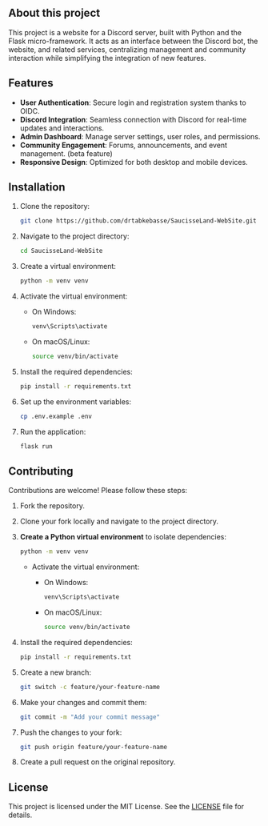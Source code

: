 ## About this project

This project is a website for a Discord server, built with Python and the Flask
micro-framework. It acts as an interface between the Discord bot, the website,
and related services, centralizing management and community interaction while
simplifying the integration of new features.

## Features

- **User Authentication**: Secure login and registration system thanks to OIDC.
- **Discord Integration**: Seamless connection with Discord for real-time updates and
  interactions.
- **Admin Dashboard**: Manage server settings, user roles, and permissions.
- **Community Engagement**: Forums, announcements, and event management. (beta feature)
- **Responsive Design**: Optimized for both desktop and mobile devices.

## Installation

1. Clone the repository:

    ```bash
    git clone https://github.com/drtabkebasse/SaucisseLand-WebSite.git
    ```

2. Navigate to the project directory:

    ```bash
    cd SaucisseLand-WebSite
    ```

3. Create a virtual environment:

    ```bash
    python -m venv venv
    ```

4. Activate the virtual environment:

    - On Windows:

      ```bash
      venv\Scripts\activate
      ```

    - On macOS/Linux:

      ```bash
      source venv/bin/activate
      ```

5. Install the required dependencies:

    ```bash
    pip install -r requirements.txt
    ```

6. Set up the environment variables:

    ```bash
    cp .env.example .env
    ```

7. Run the application:

    ```bash
    flask run
    ```

## Contributing

Contributions are welcome! Please follow these steps:

1. Fork the repository.
2. Clone your fork locally and navigate to the project directory.
3. **Create a Python virtual environment** to isolate dependencies:

    ```bash
    python -m venv venv
    ```

    - Activate the virtual environment:

      - On Windows:
      
         ```bash
         venv\Scripts\activate
         ```
      
      - On macOS/Linux:

         ```bash
         source venv/bin/activate
         ```

4. Install the required dependencies:

    ```bash
    pip install -r requirements.txt
    ```

5. Create a new branch:

    ```bash
    git switch -c feature/your-feature-name
    ```

6. Make your changes and commit them:

    ```bash
    git commit -m "Add your commit message"
    ```

7. Push the changes to your fork:

    ```bash
    git push origin feature/your-feature-name
    ```

8. Create a pull request on the original repository.

## License

This project is licensed under the MIT License. See the [LICENSE](LICENSE) file for details.
